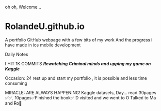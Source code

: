  oh oh, Welcome...
# RolandeU.github.io
A portfolio GitHub webpage with a few bits of my work
And the progress i have made in ios mobile development 

Daily Notes

I HIT 1K COMMITS
***Rewatching Criminal minds and upping my game on Kaggle***

Occasion: 24
rest up and start my portfolio , it is possible and less time consuming 

MIRACLE: ARE ALWAYS HAPPENING!
Kaggle datasets, Day...
read 30pages ✅✅, 10pages✅Finished the book✅
D visited and we went to O
Talked to Ma and Ro🥰







